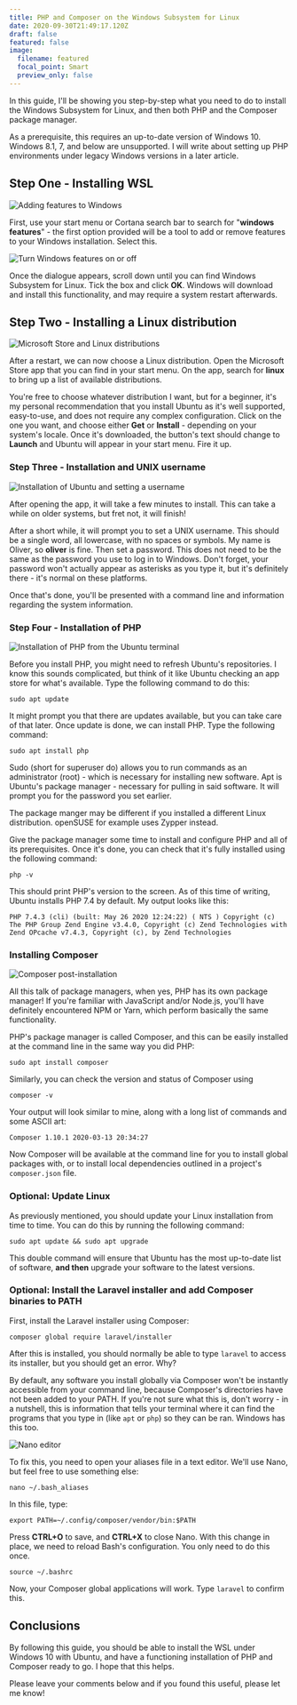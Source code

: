 ```yaml
---
title: PHP and Composer on the Windows Subsystem for Linux
date: 2020-09-30T21:49:17.120Z
draft: false
featured: false
image:
  filename: featured
  focal_point: Smart
  preview_only: false
---
```

In this guide, I'll be showing you step-by-step what you need to do to install the Windows Subsystem for Linux, and then both PHP and the Composer package manager.

As a prerequisite, this requires an up-to-date version of Windows 10. Windows 8.1, 7, and below are unsupported. I will write about setting up PHP environments under legacy Windows versions in a later article.

## Step One - Installing WSL

![Adding features to Windows](https://cdn.hashnode.com/res/hashnode/image/upload/v1601505381375/SkUE-i3IC.jpeg?auto=compress)

First, use your start menu or Cortana search bar to search for "**windows features**" - the first option provided will be a tool to add or remove features to your Windows installation. Select this.

![Turn Windows features on or off](https://cdn.hashnode.com/res/hashnode/image/upload/v1601505431124/hHD3I0yMo.jpeg?auto=compress)

Once the dialogue appears, scroll down until you can find Windows Subsystem for Linux. Tick the box and click **OK**. Windows will download and install this functionality, and may require a system restart afterwards.

## Step Two - Installing a Linux distribution

![Microsoft Store and Linux distributions](https://cdn.hashnode.com/res/hashnode/image/upload/v1601505676713/MnqqvFQlG.jpeg?auto=compress)

After a restart, we can now choose a Linux distribution. Open the Microsoft Store app that you can find in your start menu. On the app, search for **linux** to bring up a list of available distributions.

You're free to choose whatever distribution I want, but for a beginner, it's my personal recommendation that you install Ubuntu as it's well supported, easy-to-use, and does not require any complex configuration. Click on the one you want, and choose either **Get** or **Install** \- depending on your system's locale. Once it's downloaded, the button's text should change to **Launch** and Ubuntu will appear in your start menu. Fire it up.

### Step Three - Installation and UNIX username

![Installation of Ubuntu and setting a username](https://cdn.hashnode.com/res/hashnode/image/upload/v1601505916670/ooPGD1yJ4.jpeg?auto=compress)

After opening the app, it will take a few minutes to install. This can take a while on older systems, but fret not, it will finish!

After a short while, it will prompt you to set a UNIX username. This should be a single word, all lowercase, with no spaces or symbols. My name is Oliver, so **oliver** is fine. Then set a password. This does not need to be the same as the password you use to log in to Windows. Don't forget, your password won't actually appear as asterisks as you type it, but it's definitely there - it's normal on these platforms.

Once that's done, you'll be presented with a command line and information regarding the system information.

### Step Four - Installation of PHP

![Installation of PHP from the Ubuntu terminal](https://cdn.hashnode.com/res/hashnode/image/upload/v1601506249990/JTDIvtpwy.jpeg?auto=compress)

Before you install PHP, you might need to refresh Ubuntu's repositories. I know this sounds complicated, but think of it like Ubuntu checking an app store for what's available. Type the following command to do this:

`sudo apt update`

It might prompt you that there are updates available, but you can take care of that later. Once update is done, we can install PHP. Type the following command:

`sudo apt install php`

Sudo (short for superuser do) allows you to run commands as an administrator (root) - which is necessary for installing new software. Apt is Ubuntu's package manager - necessary for pulling in said software. It will prompt you for the password you set earlier.

The package manger may be different if you installed a different Linux distribution. openSUSE for example uses Zypper instead.

Give the package manager some time to install and configure PHP and all of its prerequisites. Once it's done, you can check that it's fully installed using the following command:

`php -v`

This should print PHP's version to the screen. As of this time of writing, Ubuntu installs PHP 7.4 by default. My output looks like this:

`PHP 7.4.3 (cli) (built: May 26 2020 12:24:22) ( NTS ) Copyright (c) The PHP Group Zend Engine v3.4.0, Copyright (c) Zend Technologies with Zend OPcache v7.4.3, Copyright (c), by Zend Technologies`

### Installing Composer

![Composer post-installation](https://cdn.hashnode.com/res/hashnode/image/upload/v1601506848585/WpEdI8VNC.jpeg?auto=compress)

All this talk of package managers, when yes, PHP has its own package manager! If you're familiar with JavaScript and/or Node.js, you'll have definitely encountered NPM or Yarn, which perform basically the same functionality.

PHP's package manager is called Composer, and this can be easily installed at the command line in the same way you did PHP:

`sudo apt install composer`

Similarly, you can check the version and status of Composer using

`composer -v`

Your output will look similar to mine, along with a long list of commands and some ASCII art:

`Composer 1.10.1 2020-03-13 20:34:27`

Now Composer will be available at the command line for you to install global packages with, or to install local dependencies outlined in a project's `composer.json` file.

### Optional: Update Linux

As previously mentioned, you should update your Linux installation from time to time. You can do this by running the following command:

`sudo apt update && sudo apt upgrade`

This double command will ensure that Ubuntu has the most up-to-date list of software, **and then** upgrade your software to the latest versions.

### Optional: Install the Laravel installer and add Composer binaries to PATH

First, install the Laravel installer using Composer:

`composer global require laravel/installer`

After this is installed, you should normally be able to type `laravel` to access its installer, but you should get an error. Why?

By default, any software you install globally via Composer won't be instantly accessible from your command line, because Composer's directories have not been added to your PATH. If you're not sure what this is, don't worry - in a nutshell, this is information that tells your terminal where it can find the programs that you type in (like `apt` or `php`) so they can be ran. Windows has this too.

![Nano editor](https://cdn.hashnode.com/res/hashnode/image/upload/v1601509086449/58-2hL7zc.jpeg?auto=compress)

To fix this, you need to open your aliases file in a text editor. We'll use Nano, but feel free to use something else:

`nano ~/.bash_aliases`

In this file, type:

`export PATH=~/.config/composer/vendor/bin:$PATH`

Press **CTRL+O** to save, and **CTRL+X** to close Nano. With this change in place, we need to reload Bash's configuration. You only need to do this once.

`source ~/.bashrc`

Now, your Composer global applications will work. Type `laravel` to confirm this.

## Conclusions

By following this guide, you should be able to install the WSL under Windows 10 with Ubuntu, and have a functioning installation of PHP and Composer ready to go. I hope that this helps.

Please leave your comments below and if you found this useful, please let me know!